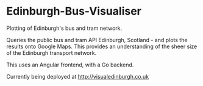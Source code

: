 # Edinburgh-Bus-Visualiser
Plotting of Edinburgh's bus and tram network.

Queries the public bus and tram API Edinburgh, Scotland - and plots the results onto Google Maps. This provides an understanding of the sheer size of the Edinburgh transport network. 

This uses an Angular frontend, with a Go backend. 

Currently being deployed at http://visualedinburgh.co.uk
